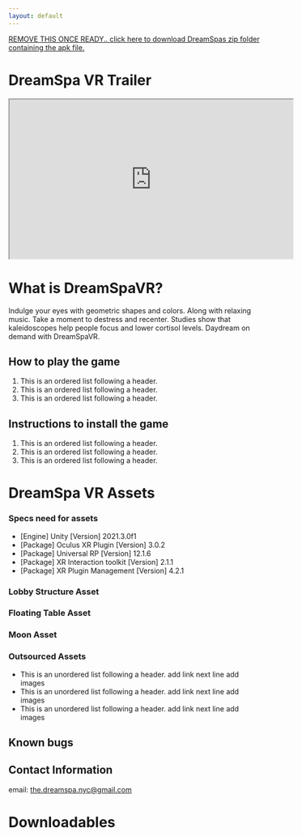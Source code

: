 ```yaml
---
layout: default
---
```


[REMOVE THIS ONCE READY.. click here to download DreamSpas zip folder containing the apk file.](#custom_anchor_name)

# DreamSpa VR Trailer
<iframe width="560" height="315" src="https://www.youtube.com/embed/F_0fnpmMpqM" title="YouTube video player" allow="accelerometer; autoplay; clipboard-write; encrypted-media; gyroscope; picture-in-picture" allowfullscreen></iframe>

# What is DreamSpaVR?
Indulge your eyes with geometric shapes and colors. Along with relaxing music. 
Take a moment to destress and recenter. Studies show that kaleidoscopes help people focus and lower cortisol levels.
Daydream on demand with DreamSpaVR.

## How to play the game
1.  This is an ordered list following a header.
2.  This is an ordered list following a header.
3.  This is an ordered list following a header.

## Instructions to install the game
1.  This is an ordered list following a header.
2.  This is an ordered list following a header.
3.  This is an ordered list following a header. 

# DreamSpa VR Assets
### Specs need for assets
* [Engine] Unity [Version] 2021.3.0f1
* [Package] Oculus XR Plugin [Version] 3.0.2
* [Package] Universal RP [Version] 12.1.6
* [Package] XR Interaction toolkit [Version] 2.1.1
* [Package] XR Plugin Management [Version] 4.2.1


### Lobby Structure Asset


### Floating Table Asset


### Moon Asset

### Outsourced Assets
*   This is an unordered list following a header. add link next line add images
*   This is an unordered list following a header. add link next line add images
*   This is an unordered list following a header. add link next line add images


## Known bugs

## Contact Information
email: <the.dreamspa.nyc@gmail.com>
 
# Downloadables